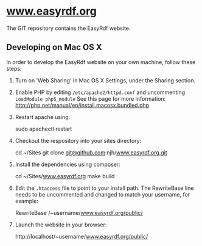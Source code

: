 www.easyrdf.org
===============

The GIT repository contains the EasyRdf website.


Developing on Mac OS X
----------------------

In order to develop the EasyRdf website on your own machine, follow these steps:

1. Turn on 'Web Sharing' in Mac OS X Settings, under the Sharing section.

2. Enable PHP by editing ```/etc/apache2/httpd.conf``` and uncommenting ```LoadModule php5_module```
   See this page for more information: http://php.net/manual/en/install.macosx.bundled.php

3. Restart apache using:

     sudo apachectl restart

4. Checkout the respository into your sites directory:

    cd ~/Sites
    git clone git@github.com:njh/www.easyrdf.org.git

5. Install the dependencies using composer:

    cd ~/Sites/www.easyrdf.org
    make build

6. Edit the ```.htaccess``` file to point to your install path.
   The RewriteBase line needs to be uncommented and changed to match your username, for example:

    RewriteBase /~username/www.easyrdf.org/public/

7. Launch the website in your browser:

   http://localhost/~username/www.easyrdf.org/public/

